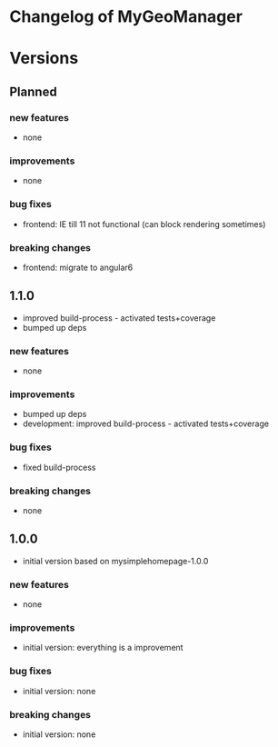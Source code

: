 # Changelog of MyGeoManager
 
# Versions
 
## Planned

### new features
- none

### improvements
- none

### bug fixes
- frontend: IE till 11 not functional (can block rendering sometimes)
 
### breaking changes
- frontend: migrate to angular6


## 1.1.0
- improved build-process - activated tests+coverage
- bumped up deps

### new features
- none
 
### improvements
- bumped up deps
- development: improved build-process - activated tests+coverage

### bug fixes
- fixed build-process
 
### breaking changes
- none


## 1.0.0
- initial version based on mysimplehomepage-1.0.0

### new features
- none
 
### improvements
- initial version: everything is a improvement
 
### bug fixes
- initial version: none
 
### breaking changes
- initial version: none
